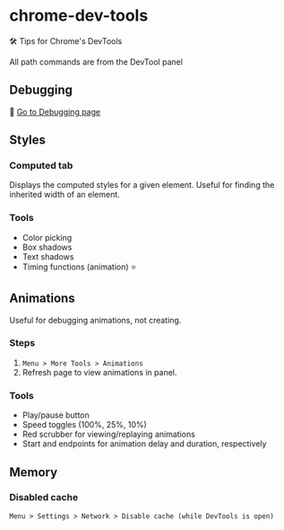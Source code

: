 # chrome-dev-tools
🛠 Tips for Chrome's DevTools

All path commands are from the DevTool panel

## Debugging
🔗 [Go to Debugging page](docs/debugging.md)

## Styles

### Computed tab
Displays the computed styles for a given element. Useful for finding the inherited width of an element.

### Tools
- Color picking
- Box shadows
- Text shadows
- Timing functions (animation) ⭐️

## Animations
Useful for debugging animations, not creating.

### Steps
1. `Menu > More Tools > Animations`
2. Refresh page to view animations in panel.

### Tools
- Play/pause button
- Speed toggles (100%, 25%, 10%)
- Red scrubber for viewing/replaying animations
- Start and endpoints for animation delay and duration, respectively

## Memory

### Disabled cache
`Menu > Settings > Network > Disable cache (while DevTools is open)`
